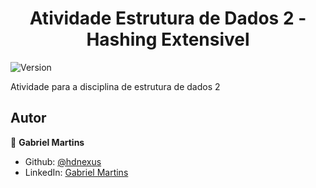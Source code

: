 <h1 align="center">Atividade Estrutura de Dados 2 - Hashing Extensivel</h1>
<p>
  <img alt="Version" src="https://img.shields.io/badge/version-0.1.0-blue.svg?cacheSeconds=2592000" />
</p>

Atividade para a disciplina de estrutura de dados 2 


## Autor

👤 **Gabriel Martins**

* Github: [@hdnexus](https://github.com/hdnexus)
* LinkedIn: [Gabriel Martins](https://www.linkedin.com/in/gabriel-martins-616874161/)



